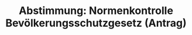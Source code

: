 ---
abstimmung:
  abstimmung: 1
  bundestagssitzung: 207
  datum: 29. Januar 2021
  legislaturperiode: 19
categories:
- Todo
data:
- title: Abstimmungsergebnis 20210129_1-data.pdf
  url: /res/2021-btw/abstimmungsergebnisse/20210129_1-data.pdf
- title: Abstimmungsergebnis 20210129_1_xls-data.xlsx
  url: /res/2021-btw/abstimmungsergebnisse/20210129_1_xls-data.xlsx
- title: Abstimmungsergebnis 20210129_1_xls-data.csv
  url: /res/2021-btw/abstimmungsergebnisse/csv/20210129_1_xls-data.csv
ergebnis:
  AfD:
    enthaltung: 0
    gesamt: 88
    ja: 79
    nein: 0
    nichtabgegeben: 9
    ungueltig: 0
  Bündnis 90/Die Grünen:
    enthaltung: 0
    gesamt: 67
    ja: 0
    nein: 55
    nichtabgegeben: 12
    ungueltig: 0
  Die Linke:
    enthaltung: 0
    gesamt: 69
    ja: 0
    nein: 52
    nichtabgegeben: 17
    ungueltig: 0
  FDP:
    enthaltung: 0
    gesamt: 80
    ja: 0
    nein: 68
    nichtabgegeben: 12
    ungueltig: 0
  cdu/csu:
    enthaltung: 0
    gesamt: 246
    ja: 0
    nein: 223
    nichtabgegeben: 23
    ungueltig: 0
  file: 20210129_1_xls-data.xlsx
  fraktionslos:
    enthaltung: 1
    gesamt: 7
    ja: 2
    nein: 2
    nichtabgegeben: 2
    ungueltig: 0
  spd:
    enthaltung: 0
    gesamt: 152
    ja: 0
    nein: 131
    nichtabgegeben: 21
    ungueltig: 0
layout: abstimmung
links:
- title: Link zu bundestag.de
  url: https://www.bundestag.de/parlament/plenum/abstimmung/abstimmung?id=712
preview: 'Deutscher Bundestag


  207. Sitzung des Deutschen Bundestages

  am Freitag, 29. Januar 2021


  Endgültiges Ergebnis der Namentlichen Abstimmung Nr. 1


  Antrag der Abgeordneten Stephan Brandner, Jens Maier, Dr. Lothar Maier, weiterer

  Abgeordneter und der Fraktion der AfD

  Antrag auf abstrakte Normenkontrolle beim Bundesverfassungsgericht gemäß Artikel
  93

  Absatz 1 Nummer 2 des Grundgesetzes wegen des Dritten Bevölkerungsschutzgesetzes

  (Änderung des Infektionsschutzgesetzes)

  Drs. 19/26239'
tags:
- Todo
title: 'Abstimmung: Normenkontrolle Bevölkerungsschutzgesetz (Antrag)'
---